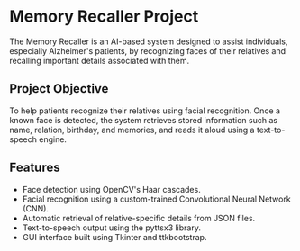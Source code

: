 # Memory Recaller Project

The Memory Recaller is an AI-based system designed to assist individuals, especially Alzheimer's patients, by recognizing faces of their relatives and recalling important details associated with them.

## Project Objective

To help patients recognize their relatives using facial recognition. Once a known face is detected, the system retrieves stored information such as name, relation, birthday, and memories, and reads it aloud using a text-to-speech engine.

## Features

- Face detection using OpenCV's Haar cascades.
- Facial recognition using a custom-trained Convolutional Neural Network (CNN).
- Automatic retrieval of relative-specific details from JSON files.
- Text-to-speech output using the pyttsx3 library.
- GUI interface built using Tkinter and ttkbootstrap.
